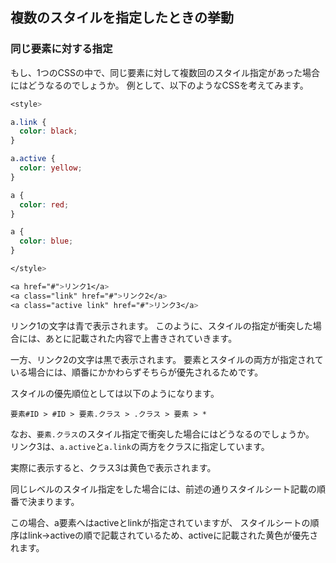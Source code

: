 
## 複数のスタイルを指定したときの挙動

### 同じ要素に対する指定

もし、1つのCSSの中で、同じ要素に対して複数回のスタイル指定があった場合にはどうなるのでしょうか。
例として、以下のようなCSSを考えてみます。

```css
<style>

a.link {
  color: black;
}

a.active {
  color: yellow;
}

a {
  color: red;
}

a {
  color: blue;
}

</style>

<a href="#">リンク1</a>
<a class="link" href="#">リンク2</a>
<a class="active link" href="#">リンク3</a>
```

リンク1の文字は青で表示されます。
このように、スタイルの指定が衝突した場合には、あとに記載された内容で上書きされていきます。

一方、リンク2の文字は黒で表示されます。
要素とスタイルの両方が指定されている場合には、順番にかかわらずそちらが優先されるためです。

スタイルの優先順位としては以下のようになります。

```text
要素#ID > #ID > 要素.クラス > .クラス > 要素 > *
```

なお、``要素.クラス``のスタイル指定で衝突した場合にはどうなるのでしょうか。
リンク3は、``a.active``と``a.link``の両方をクラスに指定しています。

実際に表示すると、クラス3は黄色で表示されます。

同じレベルのスタイル指定をした場合には、前述の通りスタイルシート記載の順番で決まります。

この場合、a要素へはactiveとlinkが指定されていますが、
スタイルシートの順序はlink->activeの順で記載されているため、activeに記載された黄色が優先されます。
